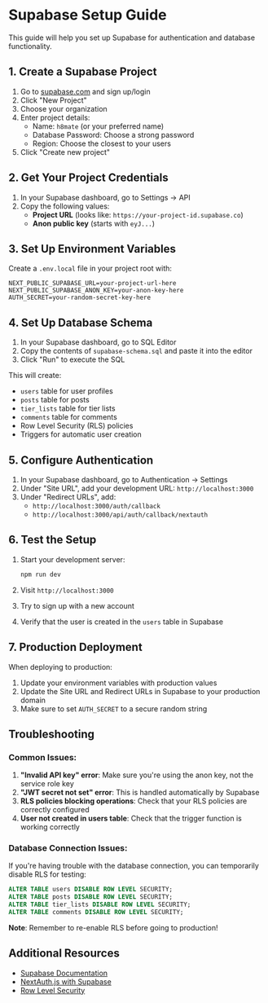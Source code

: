 # Supabase Setup Guide

This guide will help you set up Supabase for authentication and database functionality.

## 1. Create a Supabase Project

1. Go to [supabase.com](https://supabase.com) and sign up/login
2. Click "New Project"
3. Choose your organization
4. Enter project details:
   - Name: `h8mate` (or your preferred name)
   - Database Password: Choose a strong password
   - Region: Choose the closest to your users
5. Click "Create new project"

## 2. Get Your Project Credentials

1. In your Supabase dashboard, go to Settings → API
2. Copy the following values:
   - **Project URL** (looks like: `https://your-project-id.supabase.co`)
   - **Anon public key** (starts with `eyJ...`)

## 3. Set Up Environment Variables

Create a `.env.local` file in your project root with:

```env
NEXT_PUBLIC_SUPABASE_URL=your-project-url-here
NEXT_PUBLIC_SUPABASE_ANON_KEY=your-anon-key-here
AUTH_SECRET=your-random-secret-key-here
```

## 4. Set Up Database Schema

1. In your Supabase dashboard, go to SQL Editor
2. Copy the contents of `supabase-schema.sql` and paste it into the editor
3. Click "Run" to execute the SQL

This will create:
- `users` table for user profiles
- `posts` table for posts
- `tier_lists` table for tier lists
- `comments` table for comments
- Row Level Security (RLS) policies
- Triggers for automatic user creation

## 5. Configure Authentication

1. In your Supabase dashboard, go to Authentication → Settings
2. Under "Site URL", add your development URL: `http://localhost:3000`
3. Under "Redirect URLs", add:
   - `http://localhost:3000/auth/callback`
   - `http://localhost:3000/api/auth/callback/nextauth`

## 6. Test the Setup

1. Start your development server:
   ```bash
   npm run dev
   ```

2. Visit `http://localhost:3000`
3. Try to sign up with a new account
4. Verify that the user is created in the `users` table in Supabase

## 7. Production Deployment

When deploying to production:

1. Update your environment variables with production values
2. Update the Site URL and Redirect URLs in Supabase to your production domain
3. Make sure to set `AUTH_SECRET` to a secure random string

## Troubleshooting

### Common Issues:

1. **"Invalid API key" error**: Make sure you're using the anon key, not the service role key
2. **"JWT secret not set" error**: This is handled automatically by Supabase
3. **RLS policies blocking operations**: Check that your RLS policies are correctly configured
4. **User not created in users table**: Check that the trigger function is working correctly

### Database Connection Issues:

If you're having trouble with the database connection, you can temporarily disable RLS for testing:

```sql
ALTER TABLE users DISABLE ROW LEVEL SECURITY;
ALTER TABLE posts DISABLE ROW LEVEL SECURITY;
ALTER TABLE tier_lists DISABLE ROW LEVEL SECURITY;
ALTER TABLE comments DISABLE ROW LEVEL SECURITY;
```

**Note**: Remember to re-enable RLS before going to production!

## Additional Resources

- [Supabase Documentation](https://supabase.com/docs)
- [NextAuth.js with Supabase](https://supabase.com/docs/guides/auth/auth-helpers/nextjs)
- [Row Level Security](https://supabase.com/docs/guides/auth/row-level-security) 
